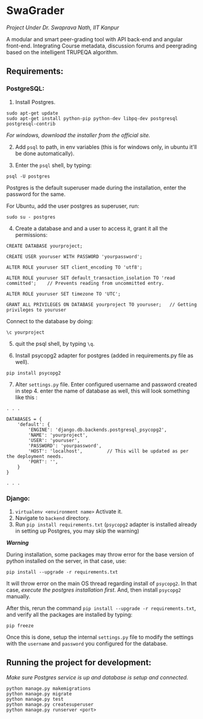 # SwaGrader
*Project Under Dr. Swaprava Nath, IIT Kanpur*

A modular and smart peer-grading tool with API back-end and angular front-end. Integrating Course metadata, discussion forums and peergrading based on the intelligent TRUPEQA algorithm.

## Requirements:

### PostgreSQL:

1. Install Postgres.
```
sudo apt-get update
sudo apt-get install python-pip python-dev libpq-dev postgresql postgresql-contrib

```

_For windows, download the installer from the official site._

2. Add `psql` to path, in env variables (this is for windows only, in ubuntu it'll be done automatically).

3. Enter the `psql` shell, by typing:

`psql -U postgres` 

Postgres is the default superuser made during the installation, enter the password for the same. 

For Ubuntu, add the user postgres as superuser, run:

`sudo su - postgres`

4. Create a database and and a user to access it, grant it all the permissions:

```
CREATE DATABASE yourproject;

CREATE USER youruser WITH PASSWORD 'yourpassword';

ALTER ROLE youruser SET client_encoding TO 'utf8';

ALTER ROLE youruser SET default_transaction_isolation TO 'read committed';    // Prevents reading from uncommitted entry.

ALTER ROLE youruser SET timezone TO 'UTC';

GRANT ALL PRIVILEGES ON DATABASE yourproject TO youruser;   // Getting privileges to youruser
```

Connect to the database by doing:

`\c yourproject`

5. quit the psql shell, by typing `\q`.

6. Install psycopg2 adapter for postgres (added in requirements.py file as well).

`pip install psycopg2`

7. Alter `settings.py` file. Enter configured username and password created in step 4. enter the name of database as well, this will look something like this :

```
. . .

DATABASES = {
    'default': {
        'ENGINE': 'django.db.backends.postgresql_psycopg2',
        'NAME': 'yourproject',
        'USER': 'youruser',
        'PASSWORD': 'yourpassword',
        'HOST': 'localhost',         // This will be updated as per the deployment needs.
        'PORT': '',
    }
}

. . .
```

### Django:

1. `virtualenv <environment name>` Activate it.
2.  Navigate to `backend` directory. 
3.  Run `pip install requirements.txt` (`psycopg2` adapter is installed already in setting up Postgres, you may skip the warning)

**_Warning_**

During installation, some packages may throw error for the base version of python installed on the server, in that case, use:

`pip install --upgrade -r requirements.txt`

It will throw error on the main OS thread regarding install of `psycopg2`. In that case, *execute the postgres installation first*. And, then install `psycopg2` manually.

After this, rerun the command `pip install --upgrade -r requirements.txt`, and verify all the packages are installed by typing:

`pip freeze`

Once this is done, setup the internal `settings.py` file to modify the settings with the `username` and `password` you configured for the database.

## Running the project for development:

_Make sure Postgres service is up and database is setup and connected._

```
python manage.py makemigrations
python manage.py migrate
python manage.py test
python manage.py createsuperuser
python manage.py runserver <port>

```
